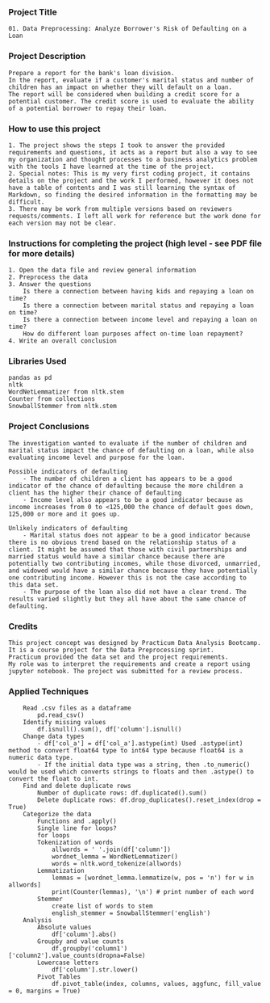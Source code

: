 ### Project Title
	01. Data Preprocessing: Analyze Borrower's Risk of Defaulting on a Loan

### Project Description
	Prepare a report for the bank's loan division.
	In the report, evaluate if a customer's marital status and number of children has an impact on whether they will default on a loan.
	The report will be considered when building a credit score for a potential customer. The credit score is used to evaluate the ability of a potential borrower to repay their loan.

### How to use this project
	1. The project shows the steps I took to answer the provided requirements and questions, it acts as a report but also a way to see my organization and thought processes to a business analytics problem with the tools I have learned at the time of the project.
	2. Special notes: This is my very first coding project, it contains details on the project and the work I performed, however it does not have a table of contents and I was still learning the syntax of Markdown, so finding the desired information in the formatting may be difficult.
	3. There may be work from multiple versions based on reviewers requests/comments. I left all work for reference but the work done for each version may not be clear.

### Instructions for completing the project (high level - see PDF file for more details)
	1. Open the data file and review general information
	2. Preprocess the data
	3. Answer the questions
		Is there a connection between having kids and repaying a loan on time?
		Is there a connection between marital status and repaying a loan on time?
		Is there a connection between income level and repaying a loan on time?
		How do different loan purposes affect on-time loan repayment?
	4. Write an overall conclusion

### Libraries Used
	pandas as pd
	nltk
	WordNetLemmatizer from nltk.stem
	Counter from collections
	SnowballStemmer from nltk.stem

### Project Conclusions
	The investigation wanted to evaluate if the number of children and marital status impact the chance of defaulting on a loan, while also evaluating income level and purpose for the loan.

	Possible indicators of defaulting
		- The number of children a client has appears to be a good indicator of the chance of defaulting because the more children a client has the higher their chance of defaulting
		- Income level also appears to be a good indicator because as income increases from 0 to <125,000 the chance of default goes down, 125,000 or more and it goes up.

	Unlikely indicators of defaulting
		- Marital status does not appear to be a good indicator because there is no obvious trend based on the relationship status of a client. It might be assumed that those with civil partnerships and married status would have a similar chance because there are potentially two contributing incomes, while those divorced, unmarried, and widowed would have a similar chance because they have potentially one contributing income. However this is not the case according to this data set.
		- The purpose of the loan also did not have a clear trend. The results varied slightly but they all have about the same chance of defaulting.

### Credits
	This project concept was designed by Practicum Data Analysis Bootcamp. It is a course project for the Data Preprocessing sprint. 
	Practicum provided the data set and the project requirements. 
	My role was to interpret the requirements and create a report using jupyter notebook. The project was submitted for a review process.

### Applied Techniques
```
	Read .csv files as a dataframe
		pd.read_csv()
	Identify missing values
		df.isnull().sum(), df['column'].isnull()
	Change data types
		- df['col_a'] = df['col_a'].astype(int) Used .astype(int) method to convert float64 type to int64 type because float64 is a numeric data type.
		- If the initial data type was a string, then .to_numeric() would be used which converts strings to floats and then .astype() to convert the float to int.
	Find and delete duplicate rows
		Number of duplicate rows: df.duplicated().sum()
		Delete duplicate rows: df.drop_duplicates().reset_index(drop = True)
	Categorize the data
		Functions and .apply()
		Single line for loops?
		for loops
		Tokenization of words
			allwords = ' '.join(df['column'])
			wordnet_lemma = WordNetLemmatizer()
			words = nltk.word_tokenize(allwords)
		Lemmatization
			lemmas = [wordnet_lemma.lemmatize(w, pos = 'n') for w in allwords]
			print(Counter(lemmas), '\n') # print number of each word
		Stemmer
			create list of words to stem
			english_stemmer = SnowballStemmer('english')
	Analysis
		Absolute values
			df['column'].abs()
		Groupby and value counts
			df.groupby('column1')['column2'].value_counts(dropna=False)
		Lowercase letters
			df['column'].str.lower()
		Pivot Tables
			df.pivot_table(index, columns, values, aggfunc, fill_value = 0, margins = True)
```